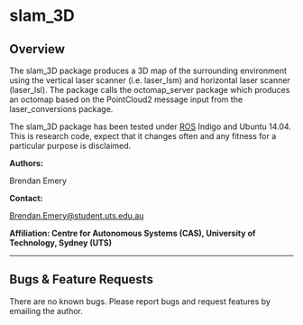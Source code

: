 # slam_3D

## Overview

The slam_3D package produces a 3D map of the surrounding environment using the vertical laser scanner (i.e. laser_lsm) and horizontal laser scanner (laser_lsl). The package calls the octomap_server package which produces an octomap based on the PointCloud2 message input from the laser_conversions package.

The slam_3D package has been tested under [ROS] Indigo and Ubuntu 14.04. This is research code, expect that it changes often and any fitness for a particular purpose is disclaimed.

**Authors:**

Brendan Emery

**Contact:** 

Brendan.Emery@student.uts.edu.au

**Affiliation: Centre for Autonomous Systems (CAS), University of Technology, Sydney (UTS)**

***
## Bugs & Feature Requests

There are no known bugs. Please report bugs and request features by emailing the author.

[ROS]: http://www.ros.org
[PointCloud]: http://docs.ros.org/api/sensor_msgs/html/msg/PointCloud.html
[PointCloud2]: http://docs.ros.org/api/sensor_msgs/html/msg/PointCloud2.html
